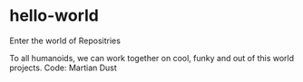 hello-world
===========

Enter the world of Repositries

To all humanoids, we can work together on cool, funky and out of this world projects.
Code: Martian Dust

